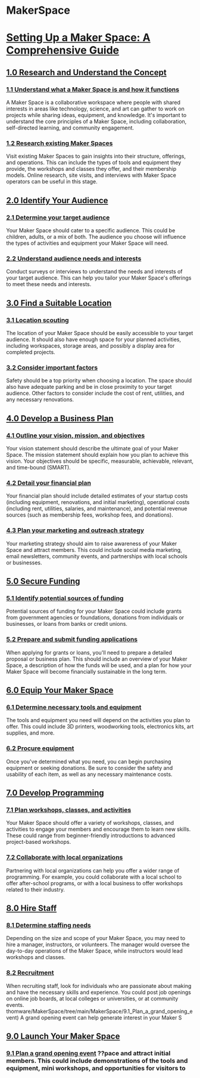 # MakerSpace

# [Setting Up a Maker Space: A Comprehensive Guide](#)

## [1.0 Research and Understand the Concept](https://github.com/mrthomware/MakerSpace/tree/main/MakerSpace/1.0_Research_and_Understand_the_Concept)
### [1.1 Understand what a Maker Space is and how it functions](https://github.com/mrthomware/MakerSpace/tree/main/MakerSpace/1.1_Understand_what_a_Maker_Space_is_and_how_it_functions)
A Maker Space is a collaborative workspace where people with shared interests in areas like technology, science, and art can gather to work on projects while sharing ideas, equipment, and knowledge. It's important to understand the core principles of a Maker Space, including collaboration, self-directed learning, and community engagement.

### [1.2 Research existing Maker Spaces](https://github.com/mrthomware/MakerSpace/tree/main/MakerSpace/1.2_Research_existing_Maker_Spaces)
Visit existing Maker Spaces to gain insights into their structure, offerings, and operations. This can include the types of tools and equipment they provide, the workshops and classes they offer, and their membership models. Online research, site visits, and interviews with Maker Space operators can be useful in this stage.

## [2.0 Identify Your Audience](https://github.com/mrthomware/MakerSpace/tree/main/MakerSpace/2.0_Identify_Your_Audience)
### [2.1 Determine your target audience](https://github.com/mrthomware/MakerSpace/tree/main/MakerSpace/2.1_Determine_your_target_audience)
Your Maker Space should cater to a specific audience. This could be children, adults, or a mix of both. The audience you choose will influence the types of activities and equipment your Maker Space will need.

### [2.2 Understand audience needs and interests](https://github.com/mrthomware/MakerSpace/tree/main/MakerSpace/2.2_Understand_audience_needs_and_interests)
Conduct surveys or interviews to understand the needs and interests of your target audience. This can help you tailor your Maker Space's offerings to meet these needs and interests.

## [3.0 Find a Suitable Location](https://github.com/mrthomware/MakerSpace/tree/main/MakerSpace/3.0_Find_a_Suitable_Location)
### [3.1 Location scouting]([#31-location-scouting](https://github.com/mrthomware/MakerSpace/tree/main/MakerSpace/3.1_Location_scouting))
The location of your Maker Space should be easily accessible to your target audience. It should also have enough space for your planned activities, including workspaces, storage areas, and possibly a display area for completed projects.

### [3.2 Consider important factors](https://github.com/mrthomware/MakerSpace/tree/main/MakerSpace/3.2_Consider_important_factors)
Safety should be a top priority when choosing a location. The space should also have adequate parking and be in close proximity to your target audience. Other factors to consider include the cost of rent, utilities, and any necessary renovations.

## [4.0 Develop a Business Plan](https://github.com/mrthomware/MakerSpace/tree/main/MakerSpace/4.0_Develop_a_Business_Plan)
### [4.1 Outline your vision, mission, and objectives](https://github.com/mrthomware/MakerSpace/tree/main/MakerSpace/4.1_Outline_your_vision%2C_mission%2C_and_objectives)
Your vision statement should describe the ultimate goal of your Maker Space. The mission statement should explain how you plan to achieve this vision. Your objectives should be specific, measurable, achievable, relevant, and time-bound (SMART).

### [4.2 Detail your financial plan](https://github.com/mrthomware/MakerSpace/tree/main/MakerSpace/4.2_Detail_your_financial_plan)
Your financial plan should include detailed estimates of your startup costs (including equipment, renovations, and initial marketing), operational costs (including rent, utilities, salaries, and maintenance), and potential revenue sources (such as membership fees, workshop fees, and donations).

### [4.3 Plan your marketing and outreach strategy](https://github.com/mrthomware/MakerSpace/tree/main/MakerSpace/4.3_Plan_your_marketing_and_outreach_strategy)
Your marketing strategy should aim to raise awareness of your Maker Space and attract members. This could include social media marketing, email newsletters, community events, and partnerships with local schools or businesses.

## [5.0 Secure Funding](https://github.com/mrthomware/MakerSpace/tree/main/MakerSpace/5.0_Secure_Funding)
### [5.1 Identify potential sources of funding](https://github.com/mrthomware/MakerSpace/tree/main/MakerSpace/5.1_Identify_potential_sources_of_funding)
Potential sources of funding for your Maker Space could include grants from government agencies or foundations, donations from individuals or businesses, or loans from banks or credit unions.

### [5.2 Prepare and submit funding applications](#52-prepare-and-submit-funding-applications)
When applying for grants or loans, you'll need to prepare a detailed proposal or business plan. This should include an overview of your Maker Space, a description of how the funds will be used, and a plan for how your Maker Space will become financially sustainable in the long term.

## [6.0 Equip Your Maker Space](https://github.com/mrthomware/MakerSpace/tree/main/MakerSpace/6.0_Equip_Your_Maker_Space)
### [6.1 Determine necessary tools and equipment](https://github.com/mrthomware/MakerSpace/tree/main/MakerSpace/6.1_Determine_necessary_tools_and_equipment)
The tools and equipment you need will depend on the activities you plan to offer. This could include 3D printers, woodworking tools, electronics kits, art supplies, and more.

### [6.2 Procure equipment](https://github.com/mrthomware/MakerSpace/tree/main/MakerSpace/6.2_Procure_equipment)
Once you've determined what you need, you can begin purchasing equipment or seeking donations. Be sure to consider the safety and usability of each item, as well as any necessary maintenance costs.

## [7.0 Develop Programming](https://github.com/mrthomware/MakerSpace/tree/main/MakerSpace/7.0_Develop_Programming)
### [7.1 Plan workshops, classes, and activities](https://github.com/mrthomware/MakerSpace/tree/main/MakerSpace/7.1_Plan_workshops%2C_classes%2C_and_activities)
Your Maker Space should offer a variety of workshops, classes, and activities to engage your members and encourage them to learn new skills. These could range from beginner-friendly introductions to advanced project-based workshops.

### [7.2 Collaborate with local organizations](https://github.com/mrthomware/MakerSpace/tree/main/MakerSpace/7.2_Collaborate_with_local_organizations)
Partnering with local organizations can help you offer a wider range of programming. For example, you could collaborate with a local school to offer after-school programs, or with a local business to offer workshops related to their industry.

## [8.0 Hire Staff](https://github.com/mrthomware/MakerSpace/tree/main/MakerSpace/8.0_Hire_Staff)
### [8.1 Determine staffing needs](https://github.com/mrthomware/MakerSpace/tree/main/MakerSpace/8.1_Determine_staffing_needs)
Depending on the size and scope of your Maker Space, you may need to hire a manager, instructors, or volunteers. The manager would oversee the day-to-day operations of the Maker Space, while instructors would lead workshops and classes.

### [8.2 Recruitment](https://github.com/mrthomware/MakerSpace/tree/main/MakerSpace/8.2_Recruitment)
When recruiting staff, look for individuals who are passionate about making and have the necessary skills and experience. You could post job openings on online job boards, at local colleges or universities, or at community events.
thomware/MakerSpace/tree/main/MakerSpace/9.1_Plan_a_grand_opening_event)
A grand opening event can help generate interest in your Maker S
## [9.0 Launch Your Maker Space](https://github.com/mrthomware/MakerSpace/tree/main/MakerSpace/9.0_Launch_Your_Maker_Space)
### [9.1 Plan a grand opening event](https://github.com/mrthomware/MakerSpace/tree/main/MakerSpace/9.1_Plan_a_grand_opening_event) ??pace and attract initial members. This could include demonstrations of the tools and equipment, mini workshops, and opportunities for visitors to
